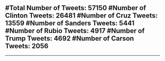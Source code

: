 #Total Number of Tweets: 57150 
#Number of Clinton Tweets: 26481
#Number of Cruz Tweets: 13559
#Number of Sanders Tweets: 5441
#Number of Rubio Tweets: 4917
#Number of Trump Tweets: 4692
#Number of Carson Tweets: 2056
---
---

